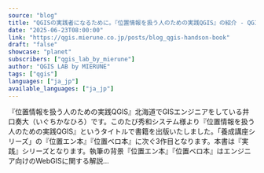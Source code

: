 ```yaml
---
source: "blog"
title: "QGISの実践者になるために。『位置情報を扱う人のための実践QGIS』の紹介 - QGIS LAB by MIERUNE"
date: "2025-06-23T08:00:00"
link: "https://qgis.mierune.co.jp/posts/blog_qgis-handson-book"
draft: "false"
showcase: "planet"
subscribers: ["qgis_lab_by_mierune"]
author: "QGIS LAB by MIERUNE"
tags: ["qgis"]
languages: ["ja_jp"]
available_languages: ["ja_jp"]
---
```


『位置情報を扱う人のための実践QGIS』北海道でGISエンジニアをしている井口奏大（いぐちかなひろ）です。このたび秀和システム様より『位置情報を扱う人のための実践QGIS』というタイトルで書籍を出版いたしました。「養成講座シリーズ」の『位置エン本』『位置ベロ本』に次ぐ3作目となります。本書は『実践』シリーズとなります。執筆の背景『位置エン本』『位置ベロ本』はエンジニア向けのWebGISに関する解説...
